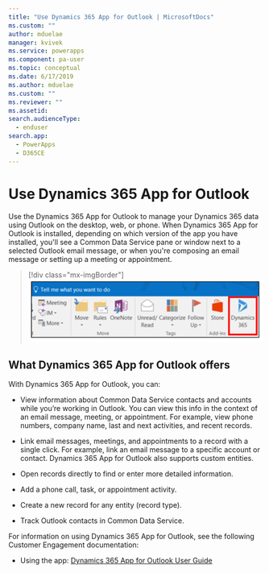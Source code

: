 ```yaml
---
title: "Use Dynamics 365 App for Outlook | MicrosoftDocs"
ms.custom: ""
author: mduelae
manager: kvivek
ms.service: powerapps
ms.component: pa-user
ms.topic: conceptual
ms.date: 6/17/2019
ms.author: mduelae
ms.custom: ""
ms.reviewer: ""
ms.assetid: 
search.audienceType: 
  - enduser
search.app: 
  - PowerApps
  - D365CE
---
```

# Use Dynamics 365 App for Outlook

Use the Dynamics 365 App for Outlook to manage your Dynamics 365 data using Outlook on the desktop, web, or phone. When Dynamics 365 App for Outlook is installed, depending on which version of the app you have installed, you'll see a Common Data Service pane or window next to a selected Outlook email message, or when you're composing an email message or setting up a meeting or appointment.


   > [!div class="mx-imgBorder"] 
   > ![Dynamics 365 App for Outlook](media/outlookapp.png "Dynamics 365 App for Outlook")

## What Dynamics 365 App for Outlook offers  
With Dynamics 365 App for Outlook, you can:  
  
- View information about Common Data Service contacts and accounts while you’re working in Outlook. You can view this info in the context of an email message, meeting, or appointment. For example, view phone numbers, company name, last and next activities, and recent records. 
  
- Link email messages, meetings, and appointments to a record with a single click. For example, link an email message to a specific account or contact. Dynamics 365 App for Outlook also supports custom entities.  
  
- Open records directly to find or enter more detailed information.  
  
- Add a phone call, task, or appointment activity.  
  
- Create a new record for any entity (record type).  
  
- Track Outlook contacts in Common Data Service.  

For information on using Dynamics 365 App for Outlook, see the following Customer Engagement documentation:

- Using the app:  [Dynamics 365 App for Outlook User Guide](https://docs.microsoft.com/en-us/dynamics365/customer-engagement/outlook-app/dynamics-365-app-outlook-user-s-guide)


